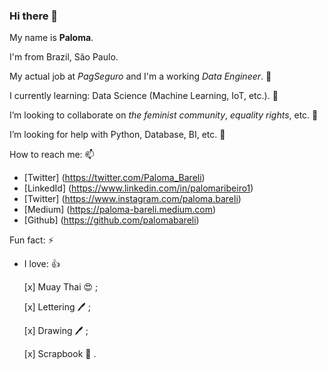 ### Hi there 👋

My name is **Paloma**.

I'm from Brazil, São Paulo.

My actual job at *PagSeguro* and I'm a working *Data Engineer*. 🔭 

I currently learning: Data Science (Machine Learning, IoT, etc.). 🌱

I’m looking to collaborate on *the feminist community*, *equality rights*, etc. 👯 

I’m looking for help with Python, Database, BI, etc. 🤔

How to reach me: 📫 
  * [Twitter] (https://twitter.com/Paloma_Bareli)
  * [LinkedId] (https://www.linkedin.com/in/palomaribeiro1)
  * [Twitter] (https://www.instagram.com/paloma.bareli) 
  * [Medium] (https://paloma-bareli.medium.com)
  * [Github] (https://github.com/palomabareli)
  
Fun fact: ⚡
  * I love: :+1:
  
    [x] Muay Thai :heart_eyes: ; 
    
    [x] Lettering :pen: ;
    
    [x] Drawing :pen: ;
    
    [x] Scrapbook :ledger: .
    
